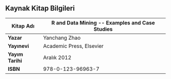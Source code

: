 ## Kaynak Kitap Bilgileri

| Kitap Adı        | R and Data Mining -- Examples and Case Studies |
| ---------------- | ---------------------------------------------- |
| **Yazar**        | Yanchang Zhao                                  |
| **Yayınevi**     | Academic Press, Elsevier                       |
| **Yayım Tarihi** | Aralık 2012                                    |
| **ISBN**         | 978-0-123-96963-7                              |
